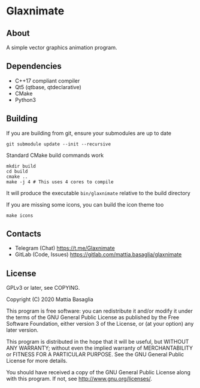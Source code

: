 Glaxnimate
=======================================

About
---------------------------------------

A simple vector graphics animation program.


Dependencies
---------------------------------------

* C++17 compliant compiler
* Qt5 (qtbase, qtdeclarative)
* CMake
* Python3


Building
---------------------------------------

If you are building from git, ensure your submodules are up to date

    git submodule update --init --recursive

Standard CMake build commands work

    mkdir build
    cd build
    cmake ..
    make -j 4 # This uses 4 cores to compile

It will produce the executable `bin/glaxnimate` relative to the build directory

If you are missing some icons, you can build the icon theme too

    make icons


Contacts
---------------------------------------

* Telegram (Chat) https://t.me/Glaxnimate
* GitLab (Code, Issues) https://gitlab.com/mattia.basaglia/glaxnimate


License
---------------------------------------

GPLv3 or later, see COPYING.

Copyright (C) 2020 Mattia Basaglia

This program is free software: you can redistribute it and/or modify
it under the terms of the GNU General Public License as published by
the Free Software Foundation, either version 3 of the License, or
(at your option) any later version.

This program is distributed in the hope that it will be useful,
but WITHOUT ANY WARRANTY; without even the implied warranty of
MERCHANTABILITY or FITNESS FOR A PARTICULAR PURPOSE.  See the
GNU General Public License for more details.

You should have received a copy of the GNU General Public License
along with this program.  If not, see <http://www.gnu.org/licenses/>.
